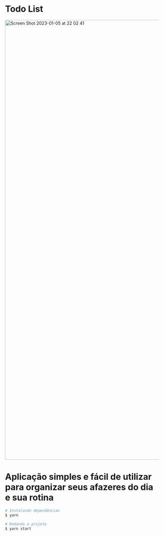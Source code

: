 # Todo List


<img width="1440" alt="Screen Shot 2023-01-05 at 22 02 41" src="https://user-images.githubusercontent.com/99376449/210908722-90f85360-5791-4323-bbe8-58ed5235658c.png">

# Aplicação simples e fácil de utilizar para organizar seus afazeres do dia e sua rotina


```bash
# Instalando dependências 
$ yarn

# Rodando o projeto
$ yarn start

```
